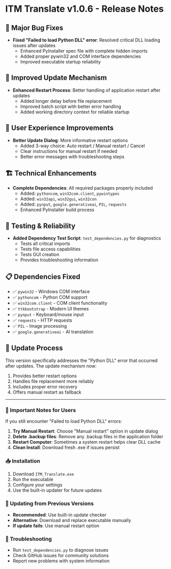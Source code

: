 # ITM Translate v1.0.6 - Release Notes

## 🔧 Major Bug Fixes
- **Fixed "Failed to load Python DLL" error**: Resolved critical DLL loading issues after updates
  - Enhanced PyInstaller spec file with complete hidden imports
  - Added proper pywin32 and COM interface dependencies
  - Improved executable startup reliability

## 🚀 Improved Update Mechanism
- **Enhanced Restart Process**: Better handling of application restart after updates
  - Added longer delay before file replacement
  - Improved batch script with better error handling
  - Added working directory context for reliable startup

## 🎯 User Experience Improvements
- **Better Update Dialog**: More informative restart options
  - Added 3-way choice: Auto restart / Manual restart / Cancel
  - Clear instructions for manual restart if needed
  - Better error messages with troubleshooting steps

## 🏗️ Technical Enhancements
- **Complete Dependencies**: All required packages properly included
  - Added: `pythoncom`, `win32com.client`, `pywintypes`
  - Added: `win32api`, `win32gui`, `win32con` 
  - Added: `pynput`, `google.generativeai`, `PIL`, `requests`
  - Enhanced PyInstaller build process

## 🧪 Testing & Reliability
- **Added Dependency Test Script**: `test_dependencies.py` for diagnostics
  - Tests all critical imports
  - Tests file access capabilities
  - Tests GUI creation
  - Provides troubleshooting information

## 📋 Dependencies Fixed
- ✅ `pywin32` - Windows COM interface
- ✅ `pythoncom` - Python COM support  
- ✅ `win32com.client` - COM client functionality
- ✅ `ttkbootstrap` - Modern UI themes
- ✅ `pynput` - Keyboard/mouse input
- ✅ `requests` - HTTP requests
- ✅ `PIL` - Image processing
- ✅ `google.generativeai` - AI translation

## 🔄 Update Process
This version specifically addresses the "Python DLL" error that occurred after updates. The update mechanism now:
1. Provides better restart options
2. Handles file replacement more reliably  
3. Includes proper error recovery
4. Offers manual restart as fallback

---

### 🚨 Important Notes for Users
If you still encounter "Failed to load Python DLL" errors:
1. **Try Manual Restart**: Choose "Manual restart" option in update dialog
2. **Delete .backup files**: Remove any .backup files in the application folder
3. **Restart Computer**: Sometimes a system restart helps clear DLL cache
4. **Clean Install**: Download fresh .exe if issues persist

### 📥 Installation
1. Download `ITM_Translate.exe`
2. Run the executable
3. Configure your settings
4. Use the built-in updater for future updates

### 🔄 Updating from Previous Versions
- **Recommended**: Use built-in update checker
- **Alternative**: Download and replace executable manually
- **If update fails**: Use manual restart option

### 🐛 Troubleshooting
- Run `test_dependencies.py` to diagnose issues
- Check GitHub issues for community solutions
- Report new problems with system information
